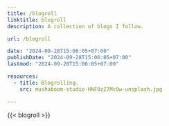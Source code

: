 ```yaml
---
title: /blogroll
linktitle: blogroll
description: A collection of blogs I follow.

url: /blogroll

date: "2024-09-28T15:06:05+07:00"
publishDate: "2024-09-28T15:06:05+07:00"
lastmod: "2024-09-28T15:06:05+07:00"

resources:
  - title: Blogrolling.
    src: mushaboom-studio-HNF0zZ7McOw-unsplash.jpg

---
```


{{< blogroll >}}
